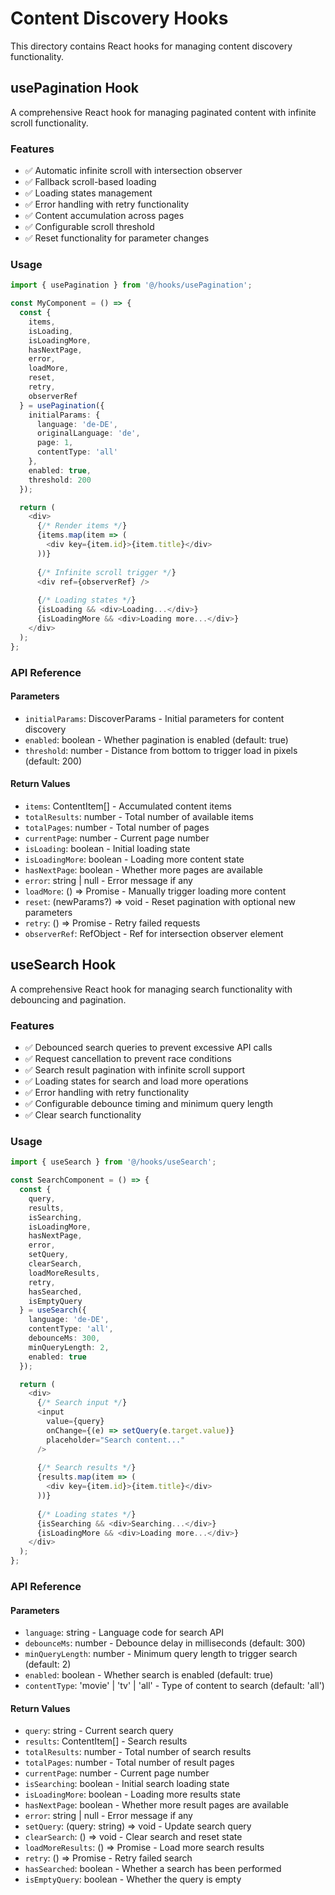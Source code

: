 # Content Discovery Hooks

This directory contains React hooks for managing content discovery functionality.

## usePagination Hook

A comprehensive React hook for managing paginated content with infinite scroll functionality.

### Features

- ✅ Automatic infinite scroll with intersection observer
- ✅ Fallback scroll-based loading
- ✅ Loading states management
- ✅ Error handling with retry functionality
- ✅ Content accumulation across pages
- ✅ Configurable scroll threshold
- ✅ Reset functionality for parameter changes

### Usage

```typescript
import { usePagination } from '@/hooks/usePagination';

const MyComponent = () => {
  const {
    items,
    isLoading,
    isLoadingMore,
    hasNextPage,
    error,
    loadMore,
    reset,
    retry,
    observerRef
  } = usePagination({
    initialParams: {
      language: 'de-DE',
      originalLanguage: 'de',
      page: 1,
      contentType: 'all'
    },
    enabled: true,
    threshold: 200
  });

  return (
    <div>
      {/* Render items */}
      {items.map(item => (
        <div key={item.id}>{item.title}</div>
      ))}
      
      {/* Infinite scroll trigger */}
      <div ref={observerRef} />
      
      {/* Loading states */}
      {isLoading && <div>Loading...</div>}
      {isLoadingMore && <div>Loading more...</div>}
    </div>
  );
};
```

### API Reference

#### Parameters

- `initialParams`: DiscoverParams - Initial parameters for content discovery
- `enabled`: boolean - Whether pagination is enabled (default: true)
- `threshold`: number - Distance from bottom to trigger load in pixels (default: 200)

#### Return Values

- `items`: ContentItem[] - Accumulated content items
- `totalResults`: number - Total number of available items
- `totalPages`: number - Total number of pages
- `currentPage`: number - Current page number
- `isLoading`: boolean - Initial loading state
- `isLoadingMore`: boolean - Loading more content state
- `hasNextPage`: boolean - Whether more pages are available
- `error`: string | null - Error message if any
- `loadMore`: () => Promise<void> - Manually trigger loading more content
- `reset`: (newParams?) => void - Reset pagination with optional new parameters
- `retry`: () => Promise<void> - Retry failed requests
- `observerRef`: RefObject<HTMLDivElement> - Ref for intersection observer element

## useSearch Hook

A comprehensive React hook for managing search functionality with debouncing and pagination.

### Features

- ✅ Debounced search queries to prevent excessive API calls
- ✅ Request cancellation to prevent race conditions
- ✅ Search result pagination with infinite scroll support
- ✅ Loading states for search and load more operations
- ✅ Error handling with retry functionality
- ✅ Configurable debounce timing and minimum query length
- ✅ Clear search functionality

### Usage

```typescript
import { useSearch } from '@/hooks/useSearch';

const SearchComponent = () => {
  const {
    query,
    results,
    isSearching,
    isLoadingMore,
    hasNextPage,
    error,
    setQuery,
    clearSearch,
    loadMoreResults,
    retry,
    hasSearched,
    isEmptyQuery
  } = useSearch({
    language: 'de-DE',
    contentType: 'all',
    debounceMs: 300,
    minQueryLength: 2,
    enabled: true
  });

  return (
    <div>
      {/* Search input */}
      <input
        value={query}
        onChange={(e) => setQuery(e.target.value)}
        placeholder="Search content..."
      />
      
      {/* Search results */}
      {results.map(item => (
        <div key={item.id}>{item.title}</div>
      ))}
      
      {/* Loading states */}
      {isSearching && <div>Searching...</div>}
      {isLoadingMore && <div>Loading more...</div>}
    </div>
  );
};
```

### API Reference

#### Parameters

- `language`: string - Language code for search API
- `debounceMs`: number - Debounce delay in milliseconds (default: 300)
- `minQueryLength`: number - Minimum query length to trigger search (default: 2)
- `enabled`: boolean - Whether search is enabled (default: true)
- `contentType`: 'movie' | 'tv' | 'all' - Type of content to search (default: 'all')

#### Return Values

- `query`: string - Current search query
- `results`: ContentItem[] - Search results
- `totalResults`: number - Total number of search results
- `totalPages`: number - Total number of result pages
- `currentPage`: number - Current page number
- `isSearching`: boolean - Initial search loading state
- `isLoadingMore`: boolean - Loading more results state
- `hasNextPage`: boolean - Whether more result pages are available
- `error`: string | null - Error message if any
- `setQuery`: (query: string) => void - Update search query
- `clearSearch`: () => void - Clear search and reset state
- `loadMoreResults`: () => Promise<void> - Load more search results
- `retry`: () => Promise<void> - Retry failed search
- `hasSearched`: boolean - Whether a search has been performed
- `isEmptyQuery`: boolean - Whether the query is empty